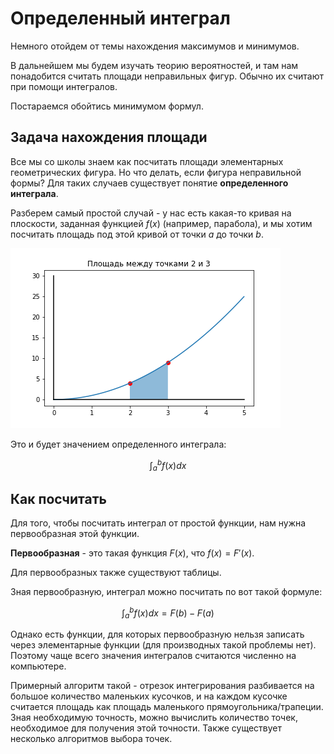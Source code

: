 # Определенный интеграл

Немного отойдем от темы нахождения максимумов и минимумов.

В дальнейшем мы будем изучать теорию вероятностей, и там нам понадобится считать площади неправильных фигур. Обычно их считают при помощи интегралов.

Постараемся обойтись минимумом формул.

## Задача нахождения площади

Все мы со школы знаем как посчитать площади элементарных геометрических фигура. Но что делать, если фигура неправильной формы? Для таких случаев существует понятие **определенного интеграла**.

Разберем самый простой случай - у нас есть какая-то кривая на плоскости, заданная функцией $f(x)$ (например, парабола), и мы хотим посчитать площадь под этой кривой от точки $a$ до точки $b$.

![area_under_curve.png](../images/area_under_curve.png)

Это и будет значением определенного интеграла:

$$\int_a^bf(x)dx$$

## Как посчитать

Для того, чтобы посчитать интеграл от простой функции, нам нужна первообразная этой функции.

**Первообразная** - это такая функция $F(x)$, что $f(x)=F'(x)$.

Для первообразных также существуют таблицы.

Зная первообразную, интеграл можно посчитать по вот такой формуле:

$$\int_a^bf(x)dx = F(b) - F(a)$$

Однако есть функции, для которых первообразную нельзя записать через элементарные функции (для производных такой проблемы нет). Поэтому чаще всего значения интегралов считаются численно на компьютере.

Примерный алгоритм такой - отрезок интегрирования разбивается на большое количество маленьких кусочков, и на каждом кусочке считается площадь как площадь маленького прямоугольника/трапеции. Зная необходимую точность, можно вычислить количество точек, необходимое для получения этой точности. Также существует несколько алгоритмов выбора точек.
